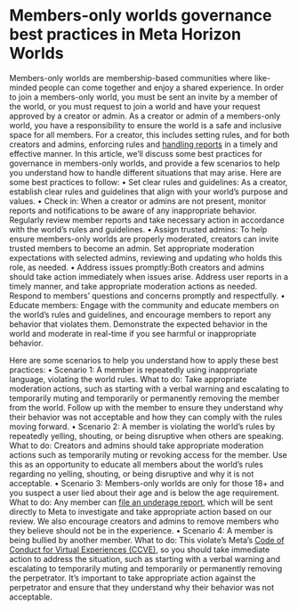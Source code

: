 # Members-only worlds governance best practices in Meta Horizon Worlds

Members-only worlds are membership-based communities where like-minded people can come together and enjoy a shared experience. In order to join a members-only world, you must be sent an invite by a member of the world, or you must request to join a world and have your request approved by a creator or admin. As a creator or admin of a members-only world, you have a responsibility to ensure the world is a safe and inclusive space for all members. For a creator, this includes setting rules, and for both creators and admins, enforcing rules and [handling reports](https://developers.meta.com/horizon-worlds/learn/documentation/safety-and-privacy/manage-reports-members-only-worlds) in a timely and effective manner. In this article, we’ll discuss some best practices for governance in members-only worlds, and provide a few scenarios to help you understand how to handle different situations that may arise. Here are some best practices to follow:
• Set clear rules and guidelines: As a creator, establish clear rules and guidelines that align with your world’s purpose and values.
• Check in: When a creator or admins are not present, monitor reports and notifications to be aware of any inappropriate behavior. Regularly review member reports and take necessary action in accordance with the world’s rules and guidelines.
• Assign trusted admins: To help ensure members-only worlds are properly moderated, creators can invite trusted members to become an admin. Set appropriate moderation expectations with selected admins, reviewing and updating who holds this role, as needed.
• Address issues promptly:Both creators and admins should take action immediately when issues arise. Address user reports in a timely manner, and take appropriate moderation actions as needed. Respond to members’ questions and concerns promptly and respectfully.
• Educate members: Engage with the community and educate members on the world’s rules and guidelines, and encourage members to report any behavior that violates them. Demonstrate the expected behavior in the world and moderate in real-time if you see harmful or inappropriate behavior.

Here are some scenarios to help you understand how to apply these best practices:
•  Scenario 1: A member is repeatedly using inappropriate language, violating the world rules. What to do: Take appropriate moderation actions, such as starting with a verbal warning and escalating to temporarily muting and temporarily or permanently removing the member from the world. Follow up with the member to ensure they understand why their behavior was not acceptable and how they can comply with the rules moving forward.
•  Scenario 2: A member is violating the world’s rules by repeatedly yelling, shouting, or being disruptive when others are speaking. What to do: Creators and admins should take appropriate moderation actions such as temporarily muting or revoking access for the member. Use this as an opportunity to educate all members about the world’s rules regarding no yelling, shouting, or being disruptive and why it is not acceptable.
•  Scenario 3: Members-only worlds are only for those 18+ and you suspect a user lied about their age and is below the age requirement. What to do: Any member can [file an underage report](https://www.meta.com/help/quest/articles/accounts/privacy-information-and-settings/reporting-someone-on-oculus/), which will be sent directly to Meta to investigate and take appropriate action based on our review. We also encourage creators and admins to remove members who they believe should not be in the experience.
•  Scenario 4: A member is being bullied by another member. What to do: This violate’s Meta’s [Code of Conduct for Virtual Experiences (CCVE)](https://www.meta.com/legal/quest/code-of-conduct-for-virtual-experiences/), so you should take immediate action to address the situation, such as starting with a verbal warning and escalating to temporarily muting and temporarily or permanently removing the perpetrator. It’s important to take appropriate action against the perpetrator and ensure that they understand why their behavior was not acceptable.
